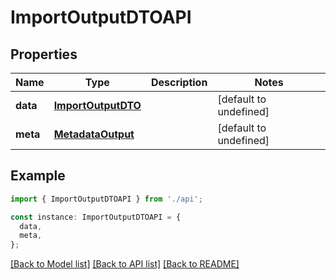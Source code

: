 # ImportOutputDTOAPI

## Properties

| Name     | Type                                      | Description | Notes                  |
| -------- | ----------------------------------------- | ----------- | ---------------------- |
| **data** | [**ImportOutputDTO**](ImportOutputDTO.md) |             | [default to undefined] |
| **meta** | [**MetadataOutput**](MetadataOutput.md)   |             | [default to undefined] |

## Example

```typescript
import { ImportOutputDTOAPI } from './api';

const instance: ImportOutputDTOAPI = {
  data,
  meta,
};
```

[[Back to Model list]](../README.md#documentation-for-models) [[Back to API list]](../README.md#documentation-for-api-endpoints) [[Back to README]](../README.md)
